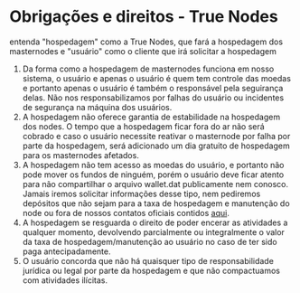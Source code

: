 # Obrigações e direitos - True Nodes

entenda "hospedagem" como a True Nodes, que fará a hospedagem dos masternodes e "usuário" como o cliente que irá solicitar a hospedagem

1. Da forma como a hospedagem de masternodes funciona em nosso sistema, o usuário e apenas o usuário é quem tem controle das moedas e portanto apenas o usuário é também o responsável pela seguirança delas. Não nos responsabilizamos por falhas do usuário ou incidentes de segurança na máquina dos usuários.
2. A hospedagem não oferece garantia de estabilidade na hospedagem dos nodes. O tempo que a hospedagem ficar fora do ar não será cobrado e caso o usuário necessite reativar o masternode por falha por parte da hospedagem, será adicionado um dia gratuito de hospedagem para os masternodes afetados.
3. A hospedagem não tem acesso as moedas do usuário, e portanto não pode mover os fundos de ninguém, porém o usuário deve ficar atento para não compartilhar o arquivo wallet.dat publicamente nem conosco. Jamais iremos solicitar informações desse tipo, nem pediremos depósitos que não sejam para a taxa de hospedagem e manutenção do node ou fora de nossos contatos oficiais contidos [aqui](https://github.com/TrueNodes/suporte.md).
4. A hospedagem se resguarda o direito de poder encerar as atividades a qualquer momento, devolvendo parcialmente ou integralmente o valor da taxa de hospedagem/manutenção ao usuário no caso de ter sido paga antecipadamente.
5. O usuário concorda que não há quaisquer tipo de responsabilidade jurídica ou legal por parte da hospedagem e que não compactuamos com atividades ilícitas.

